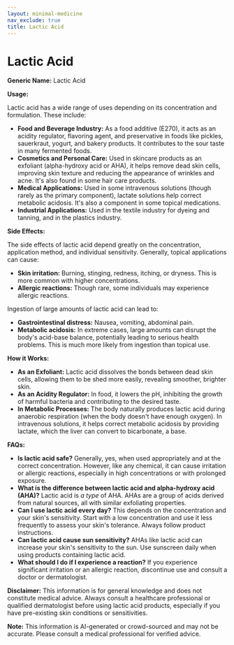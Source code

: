 ```yaml
---
layout: minimal-medicine
nav_exclude: true
title: Lactic Acid
---
```


# Lactic Acid

**Generic Name:** Lactic Acid

**Usage:**

Lactic acid has a wide range of uses depending on its concentration and formulation.  These include:

* **Food and Beverage Industry:** As a food additive (E270), it acts as an acidity regulator, flavoring agent, and preservative in foods like pickles, sauerkraut, yogurt, and bakery products. It contributes to the sour taste in many fermented foods.
* **Cosmetics and Personal Care:** Used in skincare products as an exfoliant (alpha-hydroxy acid or AHA), it helps remove dead skin cells, improving skin texture and reducing the appearance of wrinkles and acne.  It's also found in some hair care products.
* **Medical Applications:**  Used in some intravenous solutions (though rarely as the primary component), lactate solutions help correct metabolic acidosis. It's also a component in some topical medications.
* **Industrial Applications:**  Used in the textile industry for dyeing and tanning, and in the plastics industry.


**Side Effects:**

The side effects of lactic acid depend greatly on the concentration, application method, and individual sensitivity.  Generally, topical applications can cause:

* **Skin irritation:** Burning, stinging, redness, itching, or dryness. This is more common with higher concentrations.
* **Allergic reactions:** Though rare, some individuals may experience allergic reactions.


Ingestion of large amounts of lactic acid can lead to:

* **Gastrointestinal distress:** Nausea, vomiting, abdominal pain.
* **Metabolic acidosis:**  In extreme cases, large amounts can disrupt the body's acid-base balance, potentially leading to serious health problems.  This is much more likely from ingestion than topical use.


**How it Works:**

* **As an Exfoliant:** Lactic acid dissolves the bonds between dead skin cells, allowing them to be shed more easily, revealing smoother, brighter skin.
* **As an Acidity Regulator:** In food, it lowers the pH, inhibiting the growth of harmful bacteria and contributing to the desired taste.
* **In Metabolic Processes:** The body naturally produces lactic acid during anaerobic respiration (when the body doesn't have enough oxygen).  In intravenous solutions, it helps correct metabolic acidosis by providing lactate, which the liver can convert to bicarbonate, a base.


**FAQs:**

* **Is lactic acid safe?**  Generally, yes, when used appropriately and at the correct concentration.  However, like any chemical, it can cause irritation or allergic reactions, especially in high concentrations or with prolonged exposure.
* **What is the difference between lactic acid and alpha-hydroxy acid (AHA)?**  Lactic acid is *a type* of AHA.  AHAs are a group of acids derived from natural sources, all with similar exfoliating properties.
* **Can I use lactic acid every day?** This depends on the concentration and your skin's sensitivity.  Start with a low concentration and use it less frequently to assess your skin's tolerance. Always follow product instructions.
* **Can lactic acid cause sun sensitivity?**  AHAs like lactic acid can increase your skin's sensitivity to the sun.  Use sunscreen daily when using products containing lactic acid.
* **What should I do if I experience a reaction?** If you experience significant irritation or an allergic reaction, discontinue use and consult a doctor or dermatologist.


**Disclaimer:** This information is for general knowledge and does not constitute medical advice.  Always consult a healthcare professional or qualified dermatologist before using lactic acid products, especially if you have pre-existing skin conditions or sensitivities.


**Note:** This information is AI-generated or crowd-sourced and may not be accurate. Please consult a medical professional for verified advice.